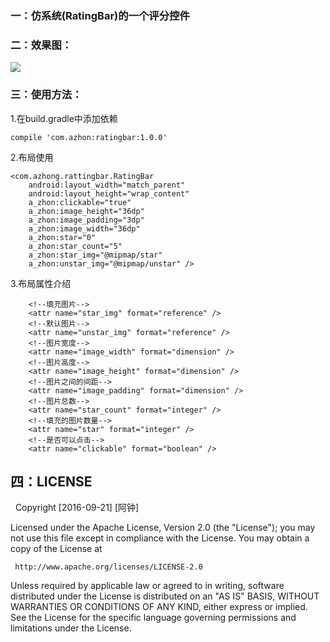 ### 一：仿系统(RatingBar)的一个评分控件
### 二：效果图：
<img src="https://github.com/azhong1011/RatingBar/blob/master/screenshot/rating_bar.gif"/>

### 三：使用方法：
1.在build.gradle中添加依赖
```
compile 'com.azhon:ratingbar:1.0.0'
```
2.布局使用
```
<com.azhong.rattingbar.RatingBar
    android:layout_width="match_parent"
    android:layout_height="wrap_content"
    a_zhon:clickable="true"
    a_zhon:image_height="36dp"
    a_zhon:image_padding="3dp"
    a_zhon:image_width="36dp"
    a_zhon:star="0"
    a_zhon:star_count="5"
    a_zhon:star_img="@mipmap/star"
    a_zhon:unstar_img="@mipmap/unstar" />
```
3.布局属性介绍
```
    <!--填充图片-->
    <attr name="star_img" format="reference" />
    <!--默认图片-->
    <attr name="unstar_img" format="reference" />
    <!--图片宽度-->
    <attr name="image_width" format="dimension" />
    <!--图片高度-->
    <attr name="image_height" format="dimension" />
    <!--图片之间的间距-->
    <attr name="image_padding" format="dimension" />
    <!--图片总数-->
    <attr name="star_count" format="integer" />
    <!--填充的图片数量-->
    <attr name="star" format="integer" />
    <!--是否可以点击-->
    <attr name="clickable" format="boolean" />
```
## 四：LICENSE
   Copyright [2016-09-21] [阿钟]

   Licensed under the Apache License, Version 2.0 (the "License");
   you may not use this file except in compliance with the License.
   You may obtain a copy of the License at

     http://www.apache.org/licenses/LICENSE-2.0

   Unless required by applicable law or agreed to in writing, software
   distributed under the License is distributed on an "AS IS" BASIS,
   WITHOUT WARRANTIES OR CONDITIONS OF ANY KIND, either express or implied.
   See the License for the specific language governing permissions and
   limitations under the License.
